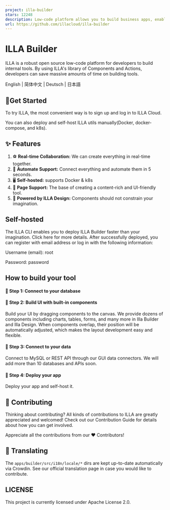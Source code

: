```yaml
---
project: illa-builder
stars: 12248
description: Low-code platform allows you to build business apps, enables you to quickly create internal tools such as dashboard, crud app, admin panel, crm, cms, etc. Supports PostgreSQL, MySQL, Supabase, GraphQL, MongoDB, MSSQL, Rest API, Hugging Face, Redis, etc. Automate workflows with schedule or webhook. Open source Retool. 
url: https://github.com/illacloud/illa-builder
---
```


ILLA Builder
============

ILLA is a robust open source low-code platform for developers to build internal tools. By using ILLA's library of Components and Actions, developers can save massive amounts of time on building tools.

English | 简体中文 | Deutsch | 日本語

  

🚀Get Started
-------------

To try ILLA, the most convenient way is to sign up and log in to ILLA Cloud.

You can also deploy and self-host ILLA utils manually(Docker, docker-compose, and k8s).

✨ Features
----------

1.  ⚽ **Real-time Collaboration:** We can create everything in real-time together.
2.  🤖 **Automate Support:** Connect everything and automate them in 5 seconds.
3.  🖥 **Self-hosted:** supports Docker & k8s
4.  📝 **Page Support:** The base of creating a content-rich and UI-friendly tool.
5.  🎨 **Powered by ILLA Design:** Components should not constrain your imagination.

Self-hosted
-----------

The ILLA CLI enables you to deploy ILLA Builder faster than your imagination. Click here for more details. After successfully deployed, you can register with email address or log in with the following information:

Username (email): root

Password: password

How to build your tool
----------------------

#### 🎯 Step 1: Connect to your database

#### 🎨 Step 2: Build UI with built-in components

Build your UI by dragging components to the canvas. We provide dozens of components including charts, tables, forms, and many more in Illa Builder and Illa Design. When components overlap, their position will be automatically adjusted, which makes the layout development easy and flexible.

#### 🔌 Step 3: Connect to your data

Connect to MySQL or REST API through our GUI data connectors. We will add more than 10 databases and APIs soon.

#### 🚀 Step 4: Deploy your app

Deploy your app and self-host it.

🌱 Contributing
---------------

Thinking about contributing? All kinds of contributions to ILLA are greatly appreciated and welcomed! Check out our Contribution Guide for details about how you can get involved.

Appreciate all the contributions from our ❤︎ Contributors!

📢 Translating
--------------

The `apps/builder/src/i18n/locale/*` dirs are kept up-to-date automatically via Crowdin. See our official translation page in case you would like to contribute.

LICENSE
-------

This project is currently licensed under Apache License 2.0.
